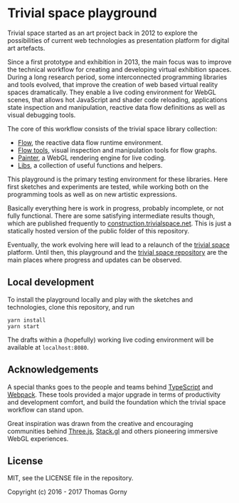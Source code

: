 # Trivial space playground

Trivial space started as an art project back in 2012 to explore the possibilities of current web technologies as presentation platform for digital art artefacts.

Since a first prototype and exhibition in 2013, the main focus was to improve the technical workflow for creating and developing virtual exhibition spaces. During a long research period, some interconnected programming libraries and tools evolved, that improve the creation of web based virtual reality spaces dramatically. They enable a live coding environment for WebGL scenes, that allows hot JavaScript and shader code reloading, applications state inspection and manipulation, reactive data flow definitions as well as visual debugging tools.

The core of this workflow consists of the trivial space library collection:
* [Flow](https://github.com/trivial-space/flow), the reactive data flow runtime environment.
* [Flow tools](https://github.com/trivial-space/flow-tools), visual inspection and manipulation tools for flow graphs.
* [Painter](https://github.com/trivial-space/painter), a WebGL rendering engine for live coding.
* [Libs](https://github.com/trivial-space/libs), a collection of useful functions and helpers.

This playground is the primary testing environment for these libraries. Here first sketches and experiments are tested, while working both on the programming tools as well as on new artistic expressions.

Basically everything here is work in progress, probably incomplete, or not fully functional. There are some satisfying intermediate results though, which are published frequently to [construction.trivialspace.net](https://construction.trivialspace.net). This is just a statically hosted version of the public folder of this repository.

Eventually, the work evolving here will lead to a relaunch of the [trivial space](https://trivialspace.net) platform. Until then, this playground and the [trivial space repository](https://github.com/trivial-space) are the main places where progress and updates can be observed.

## Local development

To install the playground locally and play with the sketches and technologies, clone this repository, and run

	yarn install
	yarn start

The drafts within a (hopefully) working live coding environment will be available at `localhost:8080`.

## Acknowledgements

A special thanks goes to the people and teams behind [TypeScript](https://github.com/Microsoft/TypeScript) and [Webpack](https://github.com/webpack/webpack). These tools provided a major upgrade in terms of productivity and development comfort, and build the foundation which the trivial space workflow can stand upon.

Great inspiration was drawn from the creative and encouraging communities behind [Three.js](https://threejs.org/), [Stack.gl](https://github.com/stackgl) and others pioneering immersive WebGL experiences.

## License

MIT, see the LICENSE file in the repository.

Copyright (c) 2016 - 2017 Thomas Gorny
